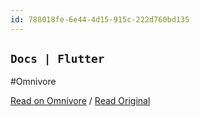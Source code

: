 ```yaml
---
id: 788018fe-6e44-4d15-915c-222d760bd135
---
```


## `Docs | Flutter`
#Omnivore

[Read on Omnivore](https://omnivore.app/me/https-docs-flutter-dev-18ef3b62d2a) / [Read Original](https://docs.flutter.dev)


